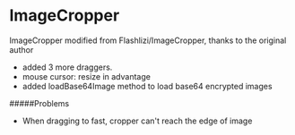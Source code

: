ImageCropper
============

ImageCropper modified from Flashlizi/ImageCropper, thanks to the original author

* added 3 more draggers.
* mouse cursor: resize in advantage
* added loadBase64Image method to load base64 encrypted images

#####Problems

* When dragging to fast, cropper can't reach the edge of image
